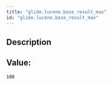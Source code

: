 ```yaml
---
title: "glide.lucene.base_result_max"
id: "glide.lucene.base_result_max"
---
```

## Description



## Value: 
```
100
```